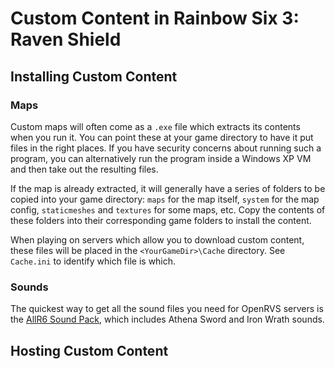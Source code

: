 # Custom Content in Rainbow Six 3: Raven Shield

## Installing Custom Content

### Maps

Custom maps will often come as a `.exe` file which extracts its contents when you run it. You can point these at your game directory to have it put files in the right places. If you have security concerns about running such a program, you can alternatively run the program inside a Windows XP VM and then take out the resulting files.

If the map is already extracted, it will generally have a series of folders to be copied into your game directory: `maps` for the map itself, `system` for the map config, `staticmeshes` and `textures` for some maps, etc. Copy the contents of these folders into their corresponding game folders to install the content.

When playing on servers which allow you to download custom content, these files will be placed in the `<YourGameDir>\Cache` directory. See `Cache.ini` to identify which file is which.

### Sounds

The quickest way to get all the sound files you need for OpenRVS servers is the [AllR6 Sound Pack](http://allr6.com/discuss/viewtopic.php?id=68&i=1), which includes Athena Sword and Iron Wrath sounds.

## Hosting Custom Content

